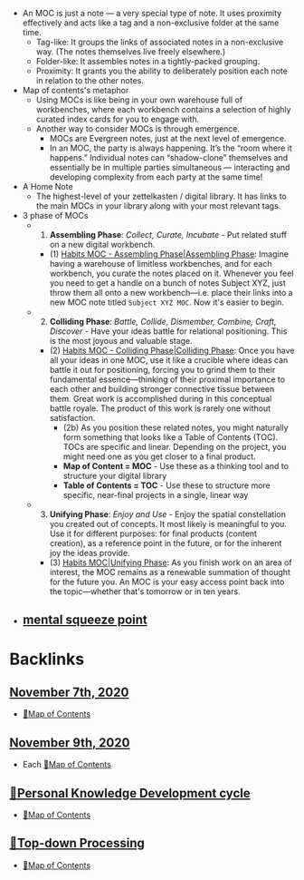 - An MOC is just a note — a very special type of note. It uses proximity effectively and acts like a tag and a non-exclusive folder at the same time.
    - Tag-like: It groups the links of associated notes in a non-exclusive way. (The notes themselves live freely elsewhere.)
    - Folder-like: It assembles notes in a tightly-packed grouping.
    - Proximity: It grants you the ability to deliberately position each note in relation to the other notes.
- Map of contents's metaphor
    - Using MOCs is like being in your own warehouse full of workbenches, where each workbench contains a selection of highly curated index cards for you to engage with.
    - Another way to consider MOCs is through emergence.
        - MOCs are Evergreen notes, just at the next level of emergence.
        - In an MOC, the party is always happening. It’s the “room where it happens.” Individual notes can “shadow-clone” themselves and essentially be in multiple parties simultaneous — interacting and developing complexity from each party at the same time!
- A Home Note
    - The highest-level of your zettelkasten / digital library. It has links to the main MOCs in your library along with your most relevant tags.
- 3 phase of MOCs
    - 1. **Assembling Phase**: *Collect, Curate, Incubate* - Put related stuff on a new digital workbench.
        - (1) [Habits MOC - Assembling Phase|Assembling Phase](<Habits MOC - Assembling Phase|Assembling Phase.md>): Imagine having a warehouse of limitless workbenches, and for each workbench, you curate the notes placed on it. Whenever you feel you need to get a handle on a bunch of notes Subject XYZ,  just throw them all onto a new workbench—i.e. place their links into a new MOC note titled `Subject XYZ MOC`. Now it's easier to begin.
    - 2. **Colliding Phase**: *Battle, Collide, Dismember, Combine, Craft, Discover* - Have your ideas battle for relational positioning. This is the most joyous and valuable stage.
        - (2) [Habits MOC - Colliding Phase|Colliding Phase](<Habits MOC - Colliding Phase|Colliding Phase.md>): Once you have all your ideas in one MOC, use it like a crucible where ideas can battle it out for positioning, forcing you to grind them to their fundamental essence—thinking of their proximal importance to each other and building stronger connective tissue between them. Great work is accomplished during in this conceptual battle royale. The product of this work is rarely one without satisfaction.
            - (2b) As you position these related notes, you might naturally form something that looks like a Table of Contents (TOC). TOCs are specific and linear. Depending on the project, you might need one as you get closer to a final product.
            - **Map of Content = MOC** - Use these as a thinking tool and to structure your digital library
            - **Table of Contents = TOC** - Use these to structure more specific, near-final projects in a single, linear way
    - 3. **Unifying Phase**: *Enjoy and Use* - Enjoy the spatial constellation you created out of concepts. It most likely is meaningful to you. Use it for different purposes: for final products (content creation), as a reference point in the future, or for the inherent joy the ideas provide.
        - (3) [Habits MOC|Unifying Phase](<Habits MOC|Unifying Phase.md>): As you finish work on an area of interest, the MOC remains as a renewable summation of thought for the future you. An MOC is your easy access point back into the topic—whether that's tomorrow or in ten years. 
- [mental squeeze point](<mental squeeze point.md>)
    - 

# Backlinks
## [November 7th, 2020](<November 7th, 2020.md>)
- [🧭Map of Contents](<🧭Map of Contents.md>)

## [November 9th, 2020](<November 9th, 2020.md>)
- Each [🧭Map of Contents](<🧭Map of Contents.md>)

## [🌱Personal Knowledge Development cycle](<🌱Personal Knowledge Development cycle.md>)
- [🧭Map of Contents](<🧭Map of Contents.md>)

## [🌲Top-down Processing](<🌲Top-down Processing.md>)
- [🧭Map of Contents](<🧭Map of Contents.md>)

